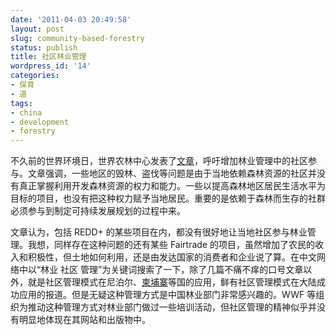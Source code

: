 ```yaml
---
date: '2011-04-03 20:49:58'
layout: post
slug: community-based-forestry
status: publish
title: 社区林业管理
wordpress_id: '14'
categories:
- 保育
- 道
tags:
- china
- development
- forestry
---
```


不久前的世界环境日，世界农林中心发表了[文章](http://www.worldagroforestrycentre.org/newsroom/press-releases/global-forestry-institutions-call-more-community-based-forest-management)，呼吁增加林业管理中的社区参与。文章强调，一些地区的毁林、盗伐等问题是由于当地依赖森林资源的社区并没有真正掌握利用开发森林资源的权力和能力。一些以提高森林地区居民生活水平为目标的项目，也没有把这种权力赋予当地居民。重要的是依赖于森林而生存的社群必须参与到制定可持续发展规划的过程中来。

文章认为，包括 REDD+ 的某些项目在内，都没有很好地让当地社区参与林业管理。我想，同样存在这种问题的还有某些 Fairtrade 的项目，虽然增加了农民的收入和积极性，但土地如何利用，还是由发达国家的消费者和企业说了算。在中文网络中以“林业 社区 管理”为关键词搜索了一下，除了几篇不痛不痒的口号文章以外，就是社区管理模式在尼泊尔、[柬埔寨](http://zh.apfnet.cn/%E4%B8%96%E7%95%8C%E6%9E%97%E4%B8%9A%E4%BF%A1%E6%81%AF/%E9%80%9A%E8%BF%87REDD%E6%94%AF%E6%8C%81%E6%9F%AC%E5%9F%94%E5%AF%A8%E7%A4%BE%E5%8C%BA%E6%9E%97%E4%B8%9A.html)等国的应用，鲜有社区管理模式在大陆成功应用的报道。但是无疑这种管理方式是中国林业部门非常感兴趣的。WWF 等组织为推动这种管理方式对林业部门做过一些培训活动，但社区管理的精神似乎并没有明显地体现在其网站和出版物中。
